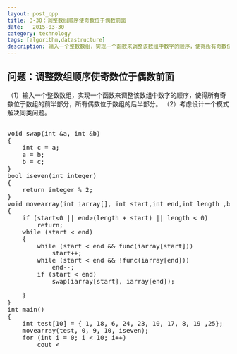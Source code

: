 ```yaml
---
layout: post_cpp
title: 3-30：调整数组顺序使奇数位于偶数前面
date:   2015-03-30
category: technology
tags: [algorithm,datastructure]
description: 输入一个整数数组，实现一个函数来调整该数组中数字的顺序，使得所有奇数位于数组的前半部分，所有偶数位于数组的后半部分。
---
```


## 问题：调整数组顺序使奇数位于偶数前面

（1）输入一个整数数组，实现一个函数来调整该数组中数字的顺序，使得所有奇数位于数组的前半部分，所有偶数位于数组的后半部分。
（2）考虑设计一个模式解决同类问题。<!-- more -->

<pre class="brush: cpp">

void swap(int &a, int &b)
{
	int c = a;
	a = b;
	b = c;
}
bool iseven(int integer)
{
	return integer % 2;
}
void movearray(int iarray[], int start,int end,int length ,bool (*func)(int))
{
	if (start<0 || end>(length + start) || length < 0)
		return;
	while (start < end)
	{
		while (start < end && func(iarray[start]))
			start++;
		while (start < end && !func(iarray[end]))
			end--;
		if (start < end)
			swap(iarray[start], iarray[end]);

	}
}
int main()
{
	int test[10] = { 1, 18, 6, 24, 23, 10, 17, 8, 19 ,25};
	movearray(test, 0, 9, 10, iseven);
	for (int i = 0; i < 10; i++)
		cout <<test[i]<<"\t"  ;
}

</pre>